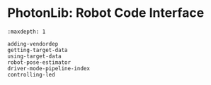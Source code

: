 # PhotonLib: Robot Code Interface

```{toctree}
:maxdepth: 1

adding-vendordep
getting-target-data
using-target-data
robot-pose-estimator
driver-mode-pipeline-index
controlling-led
```
